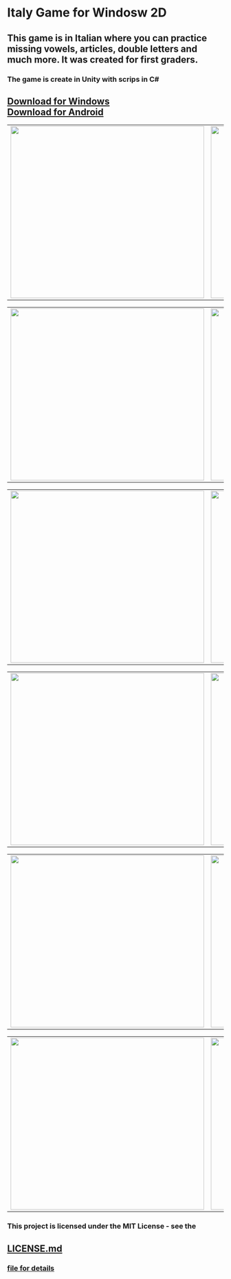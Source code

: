 # Italy Game for Windosw 2D

<div><h2>This game is in Italian where you can practice missing vowels, articles, double letters and much more. It was created for first graders. </h2>
<h3>The game is create in Unity with scrips in C#</h3>
<h2>
  <a href="https://drive.google.com/file/d/19n8dAEq63yUU3eGjOc7voutgviqcL9C_/view">
    Download for Windows 
  </a>
  <br>
  <a href="https://drive.google.com/file/d/19n8dAEq63yUU3eGjOc7voutgviqcL9C_/view">
    Download for Android
  </a>
  </h2></div>
  
  <div>
<table>
  <tr>
    <td>
  <img src="https://user-images.githubusercontent.com/52591976/219010325-d525cd67-07b0-44a1-a9be-8d42cdf47877.png" width="450" height="400">
    </td>
    <td>
  <img src="https://user-images.githubusercontent.com/52591976/219010755-9be94422-5ef3-4d98-bc40-d6f0475f11a7.png" width="450" height="400">
    </td>
</tr>
</table>  

<table>
  <tr>
    <td>
  <img src="https://user-images.githubusercontent.com/52591976/219016532-ca6f3749-967f-42c9-aa8a-fa891e011fd9.png" width="450" height="400">
    </td>
    <td>
  <img src="https://user-images.githubusercontent.com/52591976/219016540-9a19ff7f-fd8f-49d4-aad9-3463eba366a4.png" width="450" height="400">
    </td>
</tr>
</table> 

<table>
  <tr>
    <td>
  <img src="https://user-images.githubusercontent.com/52591976/219016755-3f7b1f06-7464-452d-8403-8f784780a33d.png" width="450" height="400">
    </td>
    <td>
  <img src="https://user-images.githubusercontent.com/52591976/219016763-97915a5f-bb3d-4944-b6e4-ea801d23ef71.png" width="450" height="400">
    </td>
</tr>
</table> 

<table>
  <tr>
    <td>
  <img src="https://user-images.githubusercontent.com/52591976/219017389-fc659598-3a63-4cd3-ae2e-34a82c679c40.png" width="450" height="400">
    </td>
    <td>
  <img src="https://user-images.githubusercontent.com/52591976/219017395-c73c7619-2434-4ab6-9068-d716dde22adf.png" width="450" height="400">
    </td>
</tr>
</table> 

<table>
  <tr>
    <td>
  <img src="https://user-images.githubusercontent.com/52591976/219017409-2157d023-50e2-435a-a135-f25cb279d188.png" width="450" height="400">
    </td>
    <td>
  <img src="https://user-images.githubusercontent.com/52591976/219017423-f79bcf3d-a153-4adc-b675-9baafdea4114.png" width="450" height="400">
    </td>
</tr>
</table> 

<table>
  <tr>
    <td>
  <img src="https://user-images.githubusercontent.com/52591976/219017437-c4bc283b-b52f-4c63-b606-4db71f21d574.png" width="450" height="400">
    </td>
    <td>
  <img src="https://user-images.githubusercontent.com/52591976/219017458-c4355587-1e92-4932-b61d-5a87dfee4606.png" width="450" height="400">
    </td>
</tr>
</table> 
  </div>
<div><p>
  <h3> This project is licensed under the MIT License - see the</h3>
  <h2><a href="https://github.com/BlueButterflies/ItalyGame/blob/main/LICENSE">LICENSE.md</h2> <h3>file for details </h3>
  </p>
  </div>

 
